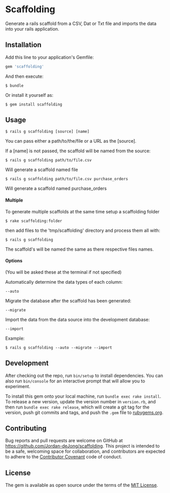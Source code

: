 # Scaffolding

Generate a rails scaffold from a CSV, Dat or Txt file and imports the data into your rails application.

## Installation

Add this line to your application's Gemfile:

```ruby
gem 'scaffolding'
```

And then execute:

    $ bundle

Or install it yourself as:

    $ gem install scaffolding

## Usage

    $ rails g scaffolding [source] [name]

You can pass either a path/to/the/file or a URL as the [source].    

If a [name] is not passed, the scaffold will be named from the source:

    $ rails g scaffolding path/to/file.csv

Will generate a scaffold named file

    $ rails g scaffolding path/to/file.csv purchase_orders

Will generate a scaffold named purchase_orders


#### Multiple

To generate multiple scaffolds at the same time setup a scaffolding folder

    $ rake scaffolding:folder

then add files to the 'tmp/scaffolding' directory and process them all with:

    $ rails g scaffolding

The scaffold's will be named the same as there respective files names.

#### Options
(You will be asked these at the terminal if not specified)

Automatically determine the data types of each column:

    --auto

Migrate the database after the scaffold has been generated:

    --migrate

Import the data from the data source into the development database:

    --import

Example:

    $ rails g scaffolding --auto --migrate --import

## Development

After checking out the repo, run `bin/setup` to install dependencies. You can also run `bin/console` for an interactive prompt that will allow you to experiment.

To install this gem onto your local machine, run `bundle exec rake install`. To release a new version, update the version number in `version.rb`, and then run `bundle exec rake release`, which will create a git tag for the version, push git commits and tags, and push the `.gem` file to [rubygems.org](https://rubygems.org).

## Contributing

Bug reports and pull requests are welcome on GitHub at https://github.com/Jordan-deJong/scaffolding. This project is intended to be a safe, welcoming space for collaboration, and contributors are expected to adhere to the [Contributor Covenant](contributor-covenant.org) code of conduct.


## License

The gem is available as open source under the terms of the [MIT License](http://opensource.org/licenses/MIT).
